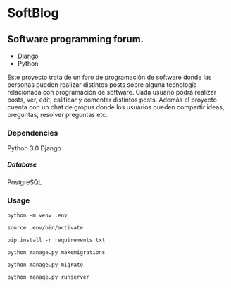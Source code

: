 # SoftBlog
## Software programming forum.

- Django
- Python

Este proyecto trata de un foro de programación de software donde las personas pueden realizar distintos posts sobre alguna tecnología relacionada con programación de software. Cada usuario podrá realizar posts, ver, edit, calificar y comentar distintos posts. Además el proyecto cuenta con un chat de gropus donde los usuarios pueden compartir ideas, preguntas, resolver preguntas etc.

### Dependencies
Python 3.0 Django

##### Database
PostgreSQL

### Usage
`python -m venv .env`

`source .env/bin/activate`

`pip install -r requirements.txt`

`python manage.py makemigrations`

`python manage.py migrate`

`python manage.py runserver` 

